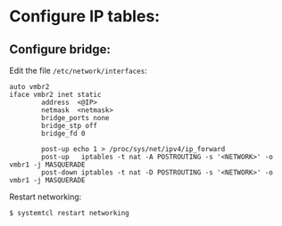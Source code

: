 # Configure IP tables:

## Configure bridge:

Edit the file `/etc/network/interfaces`:
```
auto vmbr2
iface vmbr2 inet static
        address  <@IP>
        netmask  <netmask>
        bridge_ports none
        bridge_stp off
        bridge_fd 0
 
        post-up echo 1 > /proc/sys/net/ipv4/ip_forward
        post-up   iptables -t nat -A POSTROUTING -s '<NETWORK>' -o vmbr1 -j MASQUERADE
        post-down iptables -t nat -D POSTROUTING -s '<NETWORK>' -o vmbr1 -j MASQUERADE
```

Restart networking:
```
$ systemtcl restart networking
```